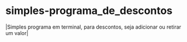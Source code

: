 # simples-programa_de_descontos
|Simples programa em terminal, para descontos, seja adicionar ou retirar um valor|
